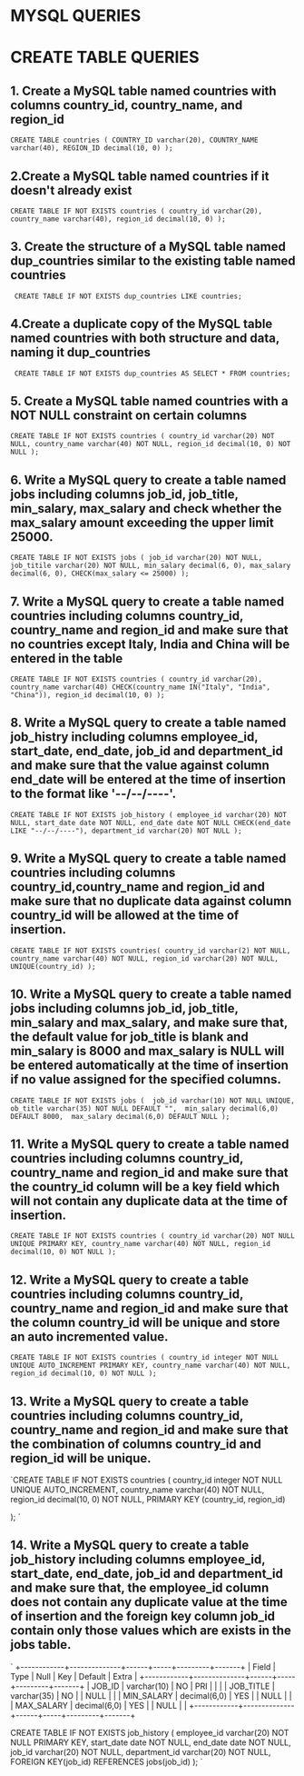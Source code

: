 # MYSQL QUERIES

# CREATE TABLE QUERIES

## 1. Create a MySQL table named countries with columns country_id, country_name, and region_id
`
    CREATE TABLE countries (
        COUNTRY_ID varchar(20),
        COUNTRY_NAME varchar(40),
        REGION_ID decimal(10, 0)
    );
`

## 2.Create a MySQL table named countries if it doesn't already exist
`
    CREATE TABLE IF NOT EXISTS countries (
        country_id varchar(20),
        country_name varchar(40),
        region_id decimal(10, 0)
    );
`

## 3. Create the structure of a MySQL table named dup_countries similar to the existing table named countries
` CREATE TABLE IF NOT EXISTS dup_countries LIKE countries;`

## 4.Create a duplicate copy of the MySQL table named countries with both structure and data, naming it dup_countries

` CREATE TABLE IF NOT EXISTS dup_countries AS SELECT * FROM countries;`

## 5. Create a MySQL table named countries with a NOT NULL constraint on certain columns
` CREATE TABLE IF NOT EXISTS countries (
    country_id varchar(20) NOT NULL,
    country_name varchar(40) NOT NULL,
    region_id decimal(10, 0) NOT NULL
);
`

## 6. Write a  MySQL query to create a table named jobs including columns job_id, job_title, min_salary, max_salary and check whether the max_salary amount exceeding the upper limit 25000.
` CREATE TABLE IF NOT EXISTS jobs (
    job_id varchar(20) NOT NULL,
    job_titile varchar(20) NOT NULL,
    min_salary decimal(6, 0),
    max_salary decimal(6, 0),
    CHECK(max_salary <= 25000)
  );
`

## 7. Write a  MySQL query to create a table named countries including columns country_id, country_name and region_id and make sure that no countries except Italy, India and China will be entered in the table
` CREATE TABLE IF NOT EXISTS countries (
    country_id varchar(20),
    country_name varchar(40) CHECK(country_name IN("Italy", "India", "China")),
    region_id decimal(10, 0)
);
`

## 8. Write a  MySQL query to create a table named job_histry including columns employee_id, start_date, end_date, job_id and department_id and make sure that the value against column end_date will be entered at the time of insertion to the format like '--/--/----'.
` CREATE TABLE IF NOT EXISTS job_history (
    employee_id varchar(20) NOT NULL,
    start_date date NOT NULL,
    end_date date NOT NULL CHECK(end_date LIKE "--/--/----"),
    department_id varchar(20) NOT NULL
);
`

## 9. Write a  MySQL query to create a table named countries including columns country_id,country_name and region_id and make sure that no duplicate data against column country_id will be allowed at the time of insertion.
` CREATE TABLE IF NOT EXISTS countries(
    country_id varchar(2) NOT NULL,
    country_name varchar(40) NOT NULL,
    region_id varchar(20) NOT NULL,
    UNIQUE(country_id)
);
`

## 10. Write a  MySQL query to create a table named jobs including columns job_id, job_title, min_salary and max_salary, and make sure that, the default value for job_title is blank and min_salary is 8000 and max_salary is NULL will be entered automatically at the time of insertion if no value assigned for the specified columns.
`CREATE TABLE IF NOT EXISTS jobs ( 
  job_id varchar(10) NOT NULL UNIQUE, 
  ob_title varchar(35) NOT NULL DEFAULT "", 
  min_salary decimal(6,0) DEFAULT 8000, 
  max_salary decimal(6,0) DEFAULT NULL
);
`

## 11. Write a  MySQL query to create a table named countries including columns country_id, country_name and region_id and make sure that the country_id column will be a key field which will not contain any duplicate data at the time of insertion.
`CREATE TABLE IF NOT EXISTS countries (
  country_id varchar(20) NOT NULL UNIQUE PRIMARY KEY,
  country_name varchar(40) NOT NULL,
  region_id decimal(10, 0) NOT NULL
);
`
## 12. Write a  MySQL query to create a table countries including columns country_id, country_name and region_id and make sure that the column country_id will be unique and store an auto incremented value.
`CREATE TABLE IF NOT EXISTS countries (
  country_id integer NOT NULL UNIQUE AUTO_INCREMENT PRIMARY KEY,
  country_name varchar(40) NOT NULL,
  region_id decimal(10, 0) NOT NULL
);
`
## 13. Write a  MySQL query to create a table countries including columns country_id, country_name and region_id and make sure that the combination of columns country_id and region_id will be unique.
`CREATE TABLE IF NOT EXISTS countries (
  country_id integer NOT NULL UNIQUE AUTO_INCREMENT,
  country_name varchar(40) NOT NULL,
  region_id decimal(10, 0) NOT NULL,
  PRIMARY KEY (country_id, region_id)
  
);
`
## 14. Write a  MySQL query to create a table job_history including columns employee_id, start_date, end_date, job_id and department_id and make sure that, the employee_id column does not contain any duplicate value at the time of insertion and the foreign key column job_id contain only those values which are exists in the jobs table.
`
+------------+--------------+------+-----+---------+-------+
| Field      | Type         | Null | Key | Default | Extra |
+------------+--------------+------+-----+---------+-------+
| JOB_ID     | varchar(10)  | NO   | PRI |         |       |
| JOB_TITLE  | varchar(35)  | NO   |     | NULL    |       |
| MIN_SALARY | decimal(6,0) | YES  |     | NULL    |       |
| MAX_SALARY | decimal(6,0) | YES  |     | NULL    |       |
+------------+--------------+------+-----+---------+-------+

CREATE TABLE IF NOT EXISTS job_history (
    employee_id varchar(20) NOT NULL PRIMARY KEY,
    start_date date NOT NULL,
    end_date date NOT NULL,
    job_id varchar(20) NOT NULL,
    department_id varchar(20) NOT NULL,
    FOREIGN KEY(job_id) REFERENCES jobs(job_id)
);
`